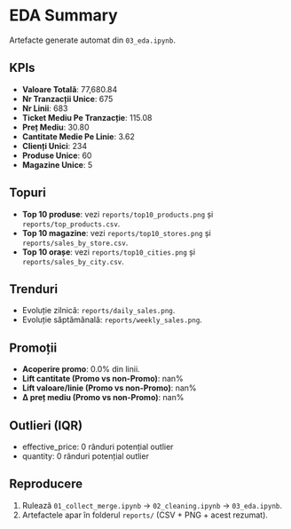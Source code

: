 # EDA Summary

Artefacte generate automat din `03_eda.ipynb`.

## KPIs

- **Valoare Totală**: 77,680.84
- **Nr Tranzacții Unice**: 675
- **Nr Linii**: 683
- **Ticket Mediu Pe Tranzacție**: 115.08
- **Preț Mediu**: 30.80
- **Cantitate Medie Pe Linie**: 3.62
- **Clienți Unici**: 234
- **Produse Unice**: 60
- **Magazine Unice**: 5

## Topuri

- **Top 10 produse**: vezi `reports/top10_products.png` și `reports/top_products.csv`.
- **Top 10 magazine**: vezi `reports/top10_stores.png` și `reports/sales_by_store.csv`.
- **Top 10 orașe**: vezi `reports/top10_cities.png` și `reports/sales_by_city.csv`.

## Trenduri

- Evoluție zilnică: `reports/daily_sales.png`.
- Evoluție săptămânală: `reports/weekly_sales.png`.

## Promoții

- **Acoperire promo**: 0.0% din linii.
- **Lift cantitate (Promo vs non-Promo)**: nan%
- **Lift valoare/linie (Promo vs non-Promo)**: nan%
- **Δ preț mediu (Promo vs non-Promo)**: nan%

## Outlieri (IQR)

- effective_price: 0 rânduri potențial outlier
- quantity: 0 rânduri potențial outlier

## Reproducere

1. Rulează `01_collect_merge.ipynb` → `02_cleaning.ipynb` → `03_eda.ipynb`.
2. Artefactele apar în folderul `reports/` (CSV + PNG + acest rezumat).